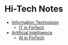 # Hi-Tech Notes
- [Information Technology](it.md)
  - [IT in FinTech](it-in-fin-tech.md)
- [Artificial Intelligence](ai.md)
  - [AI in FinTech](ai-in-fin-tech.md)
